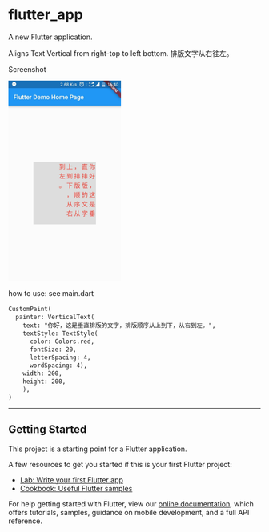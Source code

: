 # flutter_app

A new Flutter application.

Aligns Text Vertical from right-top to left bottom.
排版文字从右往左。

Screenshot

<img src="screenshot/screenshot.jpeg"  height="400" alt="Screenshot"/> 

how to use: see main.dart

    CustomPaint(
      painter: VerticalText(
        text: "你好，这是垂直排版的文字，排版顺序从上到下，从右到左。",
        textStyle: TextStyle(
          color: Colors.red,
          fontSize: 20,
          letterSpacing: 4,
          wordSpacing: 4),
        width: 200,
        height: 200,
        ),
    )

    
 ---------------------------------------------------------

## Getting Started

This project is a starting point for a Flutter application.

A few resources to get you started if this is your first Flutter project:

- [Lab: Write your first Flutter app](https://flutter.io/docs/get-started/codelab)
- [Cookbook: Useful Flutter samples](https://flutter.io/docs/cookbook)

For help getting started with Flutter, view our 
[online documentation](https://flutter.io/docs), which offers tutorials, 
samples, guidance on mobile development, and a full API reference.
